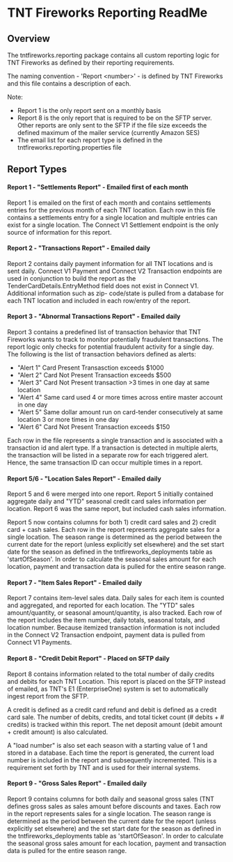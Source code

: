 # TNT Fireworks Reporting ReadMe

## Overview

The tntfireworks.reporting package contains all custom reporting logic for TNT Fireworks as defined by their reporting requirements.

The naming convention - 'Report \<number\>' - is defined by TNT Fireworks and this file contains a description of each. 

Note: 
- Report 1 is the only report sent on a monthly basis
- Report 8 is the only report that is required to be on the SFTP server. Other reports are only sent to the SFTP if the file size exceeds the defined maximum of the mailer service (currently Amazon SES)
- The email list for each report type is defined in the tntfireworks.reporting.properties file

## Report Types

#### Report 1 - "Settlements Report" - Emailed first of each month

Report 1 is emailed on the first of each month and contains settlements entries for the previous month of each TNT location. Each row in this file contains a settlements entry for a single location and multiple entries can exist for a single location. The Connect V1 Settlement endpoint is the only source of information for this report.

#### Report 2 - "Transactions Report" - Emailed daily

Report 2 contains daily payment information for all TNT locations and is sent daily. Connect V1 Payment and Connect V2 Transaction endpoints are used in conjunction to build the report as the TenderCardDetails.EntryMethod field does not exist in Connect V1. Additional information such as zip- code/state is pulled from a database for each TNT location and included in each row/entry of the report.

#### Report 3 - "Abnormal Transactions Report" - Emailed daily

Report 3 contains a predefined list of transaction behavior that TNT Fireworks wants to track to monitor potentially fraudulent transactions. The report logic only checks for potential fraudulent activity for a single day. The following is the list of transaction behaviors defined as alerts:

- "Alert 1" Card Present Transasction exceeds $1000
- "Alert 2" Card Not Present Transaction exceeds $500
- "Alert 3" Card Not Present transaction >3 times in one day at same location
- "Alert 4" Same card used 4 or more times across entire master account in one day 
- "Alert 5" Same dollar amount run on card-tender consecutively at same location 3 or more times in one day 
- "Alert 6" Card Not Present Transaction exceeds $150

Each row in the file represents a single transaction and is associated with a transaction id and alert type. If a transaction is detected in multiple alerts, the transaction will be listed in a separate row for each triggered alert. Hence, the same transaction ID can occur multiple times in a report.

#### Report 5/6 - "Location Sales Report" - Emailed daily

Report 5 and 6 were merged into one report. Report 5 initially contained aggregate daily and "YTD" seasonal credit card sales information per location. Report 6 was the same report, but included cash sales information. 

Report 5 now contains columns for both 1) credit card sales and 2) credit card + cash sales.  Each row in the report represents aggregate sales for a single location. The season range is determined as the period between the current date for the report (unless explicitly set elsewhere) and the set start date for the season as defined in the tntfireworks_deployments table as 'startOfSeason'. In order to calculate the seasonal sales amount for each location, payment and transaction data is pulled for the entire season range.

#### Report 7 - "Item Sales Report" - Emailed daily

Report 7 contains item-level sales data. Daily sales for each item is counted and aggregated, and reported for each location. The "YTD" sales amount/quantity, or seasonal amount/quantity, is also tracked. Each row of the report includes the item number, daily totals, seasonal totals, and location number. Because itemized transaction information is not included in the Connect V2 Transaction endpoint, payment data is pulled from Connect V1 Payments.

#### Report 8 - "Credit Debit Report" - Placed on SFTP daily

Report 8 contains information related to the total number of daily credits and debits for each TNT Location. This report is placed on the SFTP instead of emailed, as TNT's E1 (EnterpriseOne) system is set to automatically ingest report from the SFTP.

A credit is defined as a credit card refund and debit is defined as a credit card sale. The number of debits, credits, and total ticket count (# debits + # credits) is tracked within this report. The net deposit amount (debit amount + credit amount) is also calculated. 

A "load number" is also set each season with a starting value of 1 and stored in a database. Each time the report is generated, the current load number is included in the report and subsequently incremented. This is a requirement set forth by TNT and is used for their internal systems.

#### Report 9 - "Gross Sales Report" - Emailed daily

Report 9 contains columns for both daily and seasonal gross sales (TNT defines gross sales as sales amount before discounts and taxes. Each row in the report represents sales for a single location. The season range is determined as the period between the current date for the report (unless explicitly set elsewhere) and the set start date for the season as defined in the tntfireworks_deployments table as 'startOfSeason'. In order to calculate the seasonal gross sales amount for each location, payment and transaction data is pulled for the entire season range.